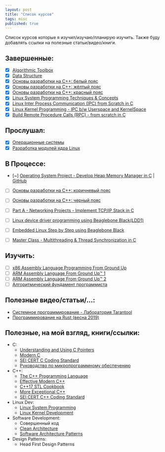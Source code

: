 ```yaml
---
layout: post
title: "Список курсов"
tags: misc
published: true
---
```


Список курсов которые я изучил/изучаю/планирую изучить. Также буду добавлять ссылки на полезные статьи/видео/книги.

## Завершенные:  
- [X] [Algorithmic Toolbox](https://www.coursera.org/learn/algorithmic-toolbox)  
- [X] [Data Structure](https://www.coursera.org/learn/data-structures?specialization=data-structures-algorithms)  
- [X] [Основы разработки на C++: белый пояс](https://www.coursera.org/learn/c-plus-plus-white/home/welcome)  
- [X] [Основы разработки на C++: жёлтый пояс](https://www.coursera.org/learn/c-plus-plus-yellow?specialization=c-plus-plus-modern-development)  
- [X] [Основы разработки на C++: красный пояс](https://www.coursera.org/learn/c-plus-plus-red?specialization=c-plus-plus-modern-development)  
- [X] [Linux System Programming Techniques & Concepts](https://www.udemy.com/course/advance-programming-concepts/)  
- [X] [Linux Inter Process Communication (IPC) from Scratch in C](https://www.udemy.com/course/linuxipc/)  
- [X] [Linux Kernel Programming - IPC b/w Userspace and KernelSpace](https://www.udemy.com/course/netlinksockets/)  
- [X] [Build Remote Procedure Calls (RPC) - from scratch in C](https://www.udemy.com/course/linuxrpc/)  

## Прослушал:
- [X] [Операционные системы](https://stepik.org/course/1780/syllabus)  
- [X] [Разработка модулей ядра Linux](https://stepik.org/course/2051/syllabus)  

## В Процессе:  
- [~] [Operating System Project - Develop Heap Memory Manager in C](https://www.udemy.com/course/os-project-lmm/) | [GitHub](https://github.com/ivalery111/linux-memory-manager)
- [ ] [Основы разработки на С++: коричневый пояс](https://www.coursera.org/learn/c-plus-plus-brown?specialization=c-plus-plus-modern-development)  
- [ ] [Основы разработки на С++: черный пояс](https://www.coursera.org/learn/c-plus-plus-black)  
- [ ] [Part A - Networking Projects - Implement TCP/IP Stack in C](https://www.udemy.com/course/tcpipstack/)  
- [ ] [Linux device driver programming using Beaglebone Black(LDD1)](https://www.udemy.com/course/linux-device-driver-programming-using-beaglebone-black/)  
- [ ] [Embedded Linux Step by Step using Beaglebone Black](https://www.udemy.com/course/embedded-linux-step-by-step-using-beaglebone/)  
- [ ] [Master Class - Multithreading & Thread Synchronization in C](https://www.udemy.com/course/multithreading_parta/)  


## Изучить:  
- [ ] [x86 Assembly Language Programming From Ground Up](https://www.udemy.com/course/x86-assembly-programming-from-ground-uptm/)  
- [ ] [ARM Assembly Language From Ground Up™ 1](https://www.udemy.com/course/arm-assembly-programming/)  
- [ ] [ARM Assembly Language From Ground Up™ 2](https://www.udemy.com/course/arm-assembly-language-from-ground-uptm-2/)  
- [ ] [Алгоритмический фундамент программиста](https://stepik.org/course/62940/syllabus)  

## Полезные видео/статьи/...:
* [Системное программирование - Лаборатория Tarantool](https://www.youtube.com/playlist?list=PLrCZzMib1e9pOdLmE2qtMgL3QMEIrxyu7)  
* [Программирование на Rust (весна 2019)](https://www.youtube.com/playlist?list=PLlb7e2G7aSpTfhiECYNI2EZ1uAluUqE_e)  

## Полезные, на мой взгляд, книги/ссылки:
* C:
  * [Understanding and Using C Pointers](https://www.amazon.com/Understanding-Using-Pointers-Techniques-Management/dp/1449344186/ref=sr_1_1?dchild=1&keywords=Understanding+and+Using+C+Pointers&qid=1608902604&sr=8-1)
  * [Modern C](https://www.manning.com/books/modern-c)
  * [SEI CERT C Coding Standard](https://wiki.sei.cmu.edu/confluence/display/c/SEI+CERT+C+Coding+Standard)
  * [Руководство по микропрограммному обеспечению](https://avidreaders.ru/book/rukovodstvo-po-mikroprogrammnomu-obespecheniyu.html)
* C++:
  * [The C++ Programming Language](https://www.amazon.com/C-Programming-Language-4th/dp/0321563840/ref=sr_1_1?crid=1FSKC42AOKYWH&dchild=1&keywords=the+c%2B%2B+programming+language&qid=1608902677&sprefix=the+c%2B%2B+pro%2Caps%2C263&sr=8-1)
  * [Effective Modern C++](https://www.amazon.com/Effective-Modern-Specific-Ways-Improve/dp/1491903996/ref=sr_1_1?dchild=1&keywords=Effective+Modern+C%2B%2B&qid=1608902704&sr=8-1)
  * [C++17 STL Cookbook](https://www.amazon.com/STL-Cookbook-enhancements-programming-expressions-ebook/dp/B01MTSADN8/ref=sr_1_1?dchild=1&keywords=C%2B%2B17+STL+Cookbook&qid=1608902754&sr=8-1)
  * [More Exceptional C++](https://www.amazon.com/More-Exceptional-Engineering-Programming-Solutions/dp/020170434X/ref=sr_1_1?dchild=1&keywords=More+Exceptional+C%2B%2B&qid=1608903333&sr=8-1)
  * [SEI CERT C++ Coding Standard](https://wiki.sei.cmu.edu/confluence/pages/viewpage.action?pageId=88046682)
* Linux Dev:
  * [Linux System Programming](https://www.amazon.com/Linux-System-Programming-Talking-Directly/dp/1449339530/ref=sr_1_4?dchild=1&keywords=linux+kernel&qid=1608903631&sr=8-4)
  * [Linux Kernel Development](https://www.amazon.com/Linux-Kernel-Development-Robert-Love/dp/0672329468/ref=sr_1_1?dchild=1&keywords=linux+kernel&qid=1608903631&sr=8-1)
* Software Development:
  * Совершенный код
  * [Clean Architecture](https://www.amazon.com/Clean-Architecture-Craftsmans-Software-Structure/dp/0134494164/ref=sr_1_1?crid=29B68XVBSNYO6&dchild=1&keywords=clean+architecture&qid=1608903458&sprefix=clean+ar%2Caps%2C266&sr=8-1)
  * [Software Architecture Patterns](https://get.oreilly.com/ind_software-architecture-patterns.html)
* Design Patterns:
  * Head First Design Patterns
  
